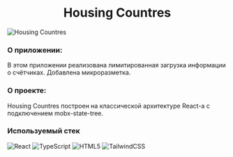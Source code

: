<h1 align="center">Housing Countres</h1>
<image src="./for-README.jpg" alt="Housing Countres">

### О приложении:

В этом приложении реализована лимитированная загрузка информации о счётчиках. Добавлена микроразметка.

### О проекте:

Housing Countres построен на классической архитектуре React-а с подключением mobx-state-tree.

### Используемый стек

![React](https://img.shields.io/badge/react%20-%2320232a.svg?&style=for-the-badge&logo=react&logoColor=%2361DAFB)
![TypeScript](https://img.shields.io/badge/typescript%20-%23007ACC.svg?&style=for-the-badge&logo=typescript&logoColor=white)
![HTML5](https://img.shields.io/badge/html5-%23E34F26.svg?style=for-the-badge&logo=html5&logoColor=white)
![TailwindCSS](https://img.shields.io/badge/tailwindcss-%2338B2AC.svg?style=for-the-badge&logo=tailwind-css&logoColor=white)
